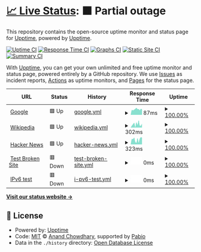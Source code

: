 # [📈 Live Status](https://upptime.github.io/upptime): <!--live status--> **🟧 Partial outage**

This repository contains the open-source uptime monitor and status page for [Upptime](https://upptime.js.org), powered by [Upptime](https://github.com/upptime/upptime).

[![Uptime CI](https://github.com/EtvsKyg974/-upptime-personal-/workflows/Uptime%20CI/badge.svg)](https://github.com/EtvsKyg974/-upptime-personal-/actions?query=workflow%3A%22Uptime+CI%22)
[![Response Time CI](https://github.com/EtvsKyg974/-upptime-personal-/workflows/Response%20Time%20CI/badge.svg)](https://github.com/EtvsKyg974/-upptime-personal-/actions?query=workflow%3A%22Response+Time+CI%22)
[![Graphs CI](https://github.com/EtvsKyg974/-upptime-personal-/workflows/Graphs%20CI/badge.svg)](https://github.com/EtvsKyg974/-upptime-personal-/actions?query=workflow%3A%22Graphs+CI%22)
[![Static Site CI](https://github.com/EtvsKyg974/-upptime-personal-/workflows/Static%20Site%20CI/badge.svg)](https://github.com/EtvsKyg974/-upptime-personal-/actions?query=workflow%3A%22Static+Site+CI%22)
[![Summary CI](https://github.com/EtvsKyg974/-upptime-personal-/workflows/Summary%20CI/badge.svg)](https://github.com/EtvsKyg974/-upptime-personal-/actions?query=workflow%3A%22Summary+CI%22)

With [Upptime](https://upptime.js.org), you can get your own unlimited and free uptime monitor and status page, powered entirely by a GitHub repository. We use [Issues](https://github.com/upptime/upptime/issues) as incident reports, [Actions](https://github.com/EtvsKyg974/-upptime-personal-/actions) as uptime monitors, and [Pages](https://upptime.github.io/upptime) for the status page.

<!--start: status pages-->
<!-- This summary is generated by Upptime (https://github.com/upptime/upptime) -->
<!-- Do not edit this manually, your changes will be overwritten -->
<!-- prettier-ignore -->
| URL | Status | History | Response Time | Uptime |
| --- | ------ | ------- | ------------- | ------ |
| <img alt="" src="https://icons.duckduckgo.com/ip3/www.google.com.ico" height="13"> [Google](https://www.google.com) | 🟩 Up | [google.yml](https://github.com/EtvsKyg974/-upptime-personal-/commits/HEAD/history/google.yml) | <details><summary><img alt="Response time graph" src="./graphs/google/response-time-week.png" height="20"> 87ms</summary><br><a href="https://EtvsKyg974.github.io/-upptime-personal-/history/google"><img alt="Response time 87" src="https://img.shields.io/endpoint?url=https%3A%2F%2Fraw.githubusercontent.com%2FEtvsKyg974%2F-upptime-personal-%2FHEAD%2Fapi%2Fgoogle%2Fresponse-time.json"></a><br><a href="https://EtvsKyg974.github.io/-upptime-personal-/history/google"><img alt="24-hour response time 87" src="https://img.shields.io/endpoint?url=https%3A%2F%2Fraw.githubusercontent.com%2FEtvsKyg974%2F-upptime-personal-%2FHEAD%2Fapi%2Fgoogle%2Fresponse-time-day.json"></a><br><a href="https://EtvsKyg974.github.io/-upptime-personal-/history/google"><img alt="7-day response time 87" src="https://img.shields.io/endpoint?url=https%3A%2F%2Fraw.githubusercontent.com%2FEtvsKyg974%2F-upptime-personal-%2FHEAD%2Fapi%2Fgoogle%2Fresponse-time-week.json"></a><br><a href="https://EtvsKyg974.github.io/-upptime-personal-/history/google"><img alt="30-day response time 87" src="https://img.shields.io/endpoint?url=https%3A%2F%2Fraw.githubusercontent.com%2FEtvsKyg974%2F-upptime-personal-%2FHEAD%2Fapi%2Fgoogle%2Fresponse-time-month.json"></a><br><a href="https://EtvsKyg974.github.io/-upptime-personal-/history/google"><img alt="1-year response time 87" src="https://img.shields.io/endpoint?url=https%3A%2F%2Fraw.githubusercontent.com%2FEtvsKyg974%2F-upptime-personal-%2FHEAD%2Fapi%2Fgoogle%2Fresponse-time-year.json"></a></details> | <details><summary><a href="https://EtvsKyg974.github.io/-upptime-personal-/history/google">100.00%</a></summary><a href="https://EtvsKyg974.github.io/-upptime-personal-/history/google"><img alt="All-time uptime 100.00%" src="https://img.shields.io/endpoint?url=https%3A%2F%2Fraw.githubusercontent.com%2FEtvsKyg974%2F-upptime-personal-%2FHEAD%2Fapi%2Fgoogle%2Fuptime.json"></a><br><a href="https://EtvsKyg974.github.io/-upptime-personal-/history/google"><img alt="24-hour uptime 100.00%" src="https://img.shields.io/endpoint?url=https%3A%2F%2Fraw.githubusercontent.com%2FEtvsKyg974%2F-upptime-personal-%2FHEAD%2Fapi%2Fgoogle%2Fuptime-day.json"></a><br><a href="https://EtvsKyg974.github.io/-upptime-personal-/history/google"><img alt="7-day uptime 100.00%" src="https://img.shields.io/endpoint?url=https%3A%2F%2Fraw.githubusercontent.com%2FEtvsKyg974%2F-upptime-personal-%2FHEAD%2Fapi%2Fgoogle%2Fuptime-week.json"></a><br><a href="https://EtvsKyg974.github.io/-upptime-personal-/history/google"><img alt="30-day uptime 100.00%" src="https://img.shields.io/endpoint?url=https%3A%2F%2Fraw.githubusercontent.com%2FEtvsKyg974%2F-upptime-personal-%2FHEAD%2Fapi%2Fgoogle%2Fuptime-month.json"></a><br><a href="https://EtvsKyg974.github.io/-upptime-personal-/history/google"><img alt="1-year uptime 100.00%" src="https://img.shields.io/endpoint?url=https%3A%2F%2Fraw.githubusercontent.com%2FEtvsKyg974%2F-upptime-personal-%2FHEAD%2Fapi%2Fgoogle%2Fuptime-year.json"></a></details>
| <img alt="" src="https://icons.duckduckgo.com/ip3/en.wikipedia.org.ico" height="13"> [Wikipedia](https://en.wikipedia.org) | 🟩 Up | [wikipedia.yml](https://github.com/EtvsKyg974/-upptime-personal-/commits/HEAD/history/wikipedia.yml) | <details><summary><img alt="Response time graph" src="./graphs/wikipedia/response-time-week.png" height="20"> 302ms</summary><br><a href="https://EtvsKyg974.github.io/-upptime-personal-/history/wikipedia"><img alt="Response time 302" src="https://img.shields.io/endpoint?url=https%3A%2F%2Fraw.githubusercontent.com%2FEtvsKyg974%2F-upptime-personal-%2FHEAD%2Fapi%2Fwikipedia%2Fresponse-time.json"></a><br><a href="https://EtvsKyg974.github.io/-upptime-personal-/history/wikipedia"><img alt="24-hour response time 354" src="https://img.shields.io/endpoint?url=https%3A%2F%2Fraw.githubusercontent.com%2FEtvsKyg974%2F-upptime-personal-%2FHEAD%2Fapi%2Fwikipedia%2Fresponse-time-day.json"></a><br><a href="https://EtvsKyg974.github.io/-upptime-personal-/history/wikipedia"><img alt="7-day response time 302" src="https://img.shields.io/endpoint?url=https%3A%2F%2Fraw.githubusercontent.com%2FEtvsKyg974%2F-upptime-personal-%2FHEAD%2Fapi%2Fwikipedia%2Fresponse-time-week.json"></a><br><a href="https://EtvsKyg974.github.io/-upptime-personal-/history/wikipedia"><img alt="30-day response time 302" src="https://img.shields.io/endpoint?url=https%3A%2F%2Fraw.githubusercontent.com%2FEtvsKyg974%2F-upptime-personal-%2FHEAD%2Fapi%2Fwikipedia%2Fresponse-time-month.json"></a><br><a href="https://EtvsKyg974.github.io/-upptime-personal-/history/wikipedia"><img alt="1-year response time 302" src="https://img.shields.io/endpoint?url=https%3A%2F%2Fraw.githubusercontent.com%2FEtvsKyg974%2F-upptime-personal-%2FHEAD%2Fapi%2Fwikipedia%2Fresponse-time-year.json"></a></details> | <details><summary><a href="https://EtvsKyg974.github.io/-upptime-personal-/history/wikipedia">100.00%</a></summary><a href="https://EtvsKyg974.github.io/-upptime-personal-/history/wikipedia"><img alt="All-time uptime 100.00%" src="https://img.shields.io/endpoint?url=https%3A%2F%2Fraw.githubusercontent.com%2FEtvsKyg974%2F-upptime-personal-%2FHEAD%2Fapi%2Fwikipedia%2Fuptime.json"></a><br><a href="https://EtvsKyg974.github.io/-upptime-personal-/history/wikipedia"><img alt="24-hour uptime 100.00%" src="https://img.shields.io/endpoint?url=https%3A%2F%2Fraw.githubusercontent.com%2FEtvsKyg974%2F-upptime-personal-%2FHEAD%2Fapi%2Fwikipedia%2Fuptime-day.json"></a><br><a href="https://EtvsKyg974.github.io/-upptime-personal-/history/wikipedia"><img alt="7-day uptime 100.00%" src="https://img.shields.io/endpoint?url=https%3A%2F%2Fraw.githubusercontent.com%2FEtvsKyg974%2F-upptime-personal-%2FHEAD%2Fapi%2Fwikipedia%2Fuptime-week.json"></a><br><a href="https://EtvsKyg974.github.io/-upptime-personal-/history/wikipedia"><img alt="30-day uptime 100.00%" src="https://img.shields.io/endpoint?url=https%3A%2F%2Fraw.githubusercontent.com%2FEtvsKyg974%2F-upptime-personal-%2FHEAD%2Fapi%2Fwikipedia%2Fuptime-month.json"></a><br><a href="https://EtvsKyg974.github.io/-upptime-personal-/history/wikipedia"><img alt="1-year uptime 100.00%" src="https://img.shields.io/endpoint?url=https%3A%2F%2Fraw.githubusercontent.com%2FEtvsKyg974%2F-upptime-personal-%2FHEAD%2Fapi%2Fwikipedia%2Fuptime-year.json"></a></details>
| <img alt="" src="https://icons.duckduckgo.com/ip3/news.ycombinator.com.ico" height="13"> [Hacker News](https://news.ycombinator.com) | 🟩 Up | [hacker-news.yml](https://github.com/EtvsKyg974/-upptime-personal-/commits/HEAD/history/hacker-news.yml) | <details><summary><img alt="Response time graph" src="./graphs/hacker-news/response-time-week.png" height="20"> 323ms</summary><br><a href="https://EtvsKyg974.github.io/-upptime-personal-/history/hacker-news"><img alt="Response time 323" src="https://img.shields.io/endpoint?url=https%3A%2F%2Fraw.githubusercontent.com%2FEtvsKyg974%2F-upptime-personal-%2FHEAD%2Fapi%2Fhacker-news%2Fresponse-time.json"></a><br><a href="https://EtvsKyg974.github.io/-upptime-personal-/history/hacker-news"><img alt="24-hour response time 452" src="https://img.shields.io/endpoint?url=https%3A%2F%2Fraw.githubusercontent.com%2FEtvsKyg974%2F-upptime-personal-%2FHEAD%2Fapi%2Fhacker-news%2Fresponse-time-day.json"></a><br><a href="https://EtvsKyg974.github.io/-upptime-personal-/history/hacker-news"><img alt="7-day response time 323" src="https://img.shields.io/endpoint?url=https%3A%2F%2Fraw.githubusercontent.com%2FEtvsKyg974%2F-upptime-personal-%2FHEAD%2Fapi%2Fhacker-news%2Fresponse-time-week.json"></a><br><a href="https://EtvsKyg974.github.io/-upptime-personal-/history/hacker-news"><img alt="30-day response time 323" src="https://img.shields.io/endpoint?url=https%3A%2F%2Fraw.githubusercontent.com%2FEtvsKyg974%2F-upptime-personal-%2FHEAD%2Fapi%2Fhacker-news%2Fresponse-time-month.json"></a><br><a href="https://EtvsKyg974.github.io/-upptime-personal-/history/hacker-news"><img alt="1-year response time 323" src="https://img.shields.io/endpoint?url=https%3A%2F%2Fraw.githubusercontent.com%2FEtvsKyg974%2F-upptime-personal-%2FHEAD%2Fapi%2Fhacker-news%2Fresponse-time-year.json"></a></details> | <details><summary><a href="https://EtvsKyg974.github.io/-upptime-personal-/history/hacker-news">100.00%</a></summary><a href="https://EtvsKyg974.github.io/-upptime-personal-/history/hacker-news"><img alt="All-time uptime 100.00%" src="https://img.shields.io/endpoint?url=https%3A%2F%2Fraw.githubusercontent.com%2FEtvsKyg974%2F-upptime-personal-%2FHEAD%2Fapi%2Fhacker-news%2Fuptime.json"></a><br><a href="https://EtvsKyg974.github.io/-upptime-personal-/history/hacker-news"><img alt="24-hour uptime 100.00%" src="https://img.shields.io/endpoint?url=https%3A%2F%2Fraw.githubusercontent.com%2FEtvsKyg974%2F-upptime-personal-%2FHEAD%2Fapi%2Fhacker-news%2Fuptime-day.json"></a><br><a href="https://EtvsKyg974.github.io/-upptime-personal-/history/hacker-news"><img alt="7-day uptime 100.00%" src="https://img.shields.io/endpoint?url=https%3A%2F%2Fraw.githubusercontent.com%2FEtvsKyg974%2F-upptime-personal-%2FHEAD%2Fapi%2Fhacker-news%2Fuptime-week.json"></a><br><a href="https://EtvsKyg974.github.io/-upptime-personal-/history/hacker-news"><img alt="30-day uptime 100.00%" src="https://img.shields.io/endpoint?url=https%3A%2F%2Fraw.githubusercontent.com%2FEtvsKyg974%2F-upptime-personal-%2FHEAD%2Fapi%2Fhacker-news%2Fuptime-month.json"></a><br><a href="https://EtvsKyg974.github.io/-upptime-personal-/history/hacker-news"><img alt="1-year uptime 100.00%" src="https://img.shields.io/endpoint?url=https%3A%2F%2Fraw.githubusercontent.com%2FEtvsKyg974%2F-upptime-personal-%2FHEAD%2Fapi%2Fhacker-news%2Fuptime-year.json"></a></details>
| <img alt="" src="https://icons.duckduckgo.com/ip3/thissitedoesnotexist.koj.co.ico" height="13"> [Test Broken Site](https://thissitedoesnotexist.koj.co) | 🟥 Down | [test-broken-site.yml](https://github.com/EtvsKyg974/-upptime-personal-/commits/HEAD/history/test-broken-site.yml) | <details><summary><img alt="Response time graph" src="./graphs/test-broken-site/response-time-week.png" height="20"> 0ms</summary><br><a href="https://EtvsKyg974.github.io/-upptime-personal-/history/test-broken-site"><img alt="Response time 0" src="https://img.shields.io/endpoint?url=https%3A%2F%2Fraw.githubusercontent.com%2FEtvsKyg974%2F-upptime-personal-%2FHEAD%2Fapi%2Ftest-broken-site%2Fresponse-time.json"></a><br><a href="https://EtvsKyg974.github.io/-upptime-personal-/history/test-broken-site"><img alt="24-hour response time 0" src="https://img.shields.io/endpoint?url=https%3A%2F%2Fraw.githubusercontent.com%2FEtvsKyg974%2F-upptime-personal-%2FHEAD%2Fapi%2Ftest-broken-site%2Fresponse-time-day.json"></a><br><a href="https://EtvsKyg974.github.io/-upptime-personal-/history/test-broken-site"><img alt="7-day response time 0" src="https://img.shields.io/endpoint?url=https%3A%2F%2Fraw.githubusercontent.com%2FEtvsKyg974%2F-upptime-personal-%2FHEAD%2Fapi%2Ftest-broken-site%2Fresponse-time-week.json"></a><br><a href="https://EtvsKyg974.github.io/-upptime-personal-/history/test-broken-site"><img alt="30-day response time 0" src="https://img.shields.io/endpoint?url=https%3A%2F%2Fraw.githubusercontent.com%2FEtvsKyg974%2F-upptime-personal-%2FHEAD%2Fapi%2Ftest-broken-site%2Fresponse-time-month.json"></a><br><a href="https://EtvsKyg974.github.io/-upptime-personal-/history/test-broken-site"><img alt="1-year response time 0" src="https://img.shields.io/endpoint?url=https%3A%2F%2Fraw.githubusercontent.com%2FEtvsKyg974%2F-upptime-personal-%2FHEAD%2Fapi%2Ftest-broken-site%2Fresponse-time-year.json"></a></details> | <details><summary><a href="https://EtvsKyg974.github.io/-upptime-personal-/history/test-broken-site">100.00%</a></summary><a href="https://EtvsKyg974.github.io/-upptime-personal-/history/test-broken-site"><img alt="All-time uptime 100.00%" src="https://img.shields.io/endpoint?url=https%3A%2F%2Fraw.githubusercontent.com%2FEtvsKyg974%2F-upptime-personal-%2FHEAD%2Fapi%2Ftest-broken-site%2Fuptime.json"></a><br><a href="https://EtvsKyg974.github.io/-upptime-personal-/history/test-broken-site"><img alt="24-hour uptime 100.00%" src="https://img.shields.io/endpoint?url=https%3A%2F%2Fraw.githubusercontent.com%2FEtvsKyg974%2F-upptime-personal-%2FHEAD%2Fapi%2Ftest-broken-site%2Fuptime-day.json"></a><br><a href="https://EtvsKyg974.github.io/-upptime-personal-/history/test-broken-site"><img alt="7-day uptime 100.00%" src="https://img.shields.io/endpoint?url=https%3A%2F%2Fraw.githubusercontent.com%2FEtvsKyg974%2F-upptime-personal-%2FHEAD%2Fapi%2Ftest-broken-site%2Fuptime-week.json"></a><br><a href="https://EtvsKyg974.github.io/-upptime-personal-/history/test-broken-site"><img alt="30-day uptime 100.00%" src="https://img.shields.io/endpoint?url=https%3A%2F%2Fraw.githubusercontent.com%2FEtvsKyg974%2F-upptime-personal-%2FHEAD%2Fapi%2Ftest-broken-site%2Fuptime-month.json"></a><br><a href="https://EtvsKyg974.github.io/-upptime-personal-/history/test-broken-site"><img alt="1-year uptime 100.00%" src="https://img.shields.io/endpoint?url=https%3A%2F%2Fraw.githubusercontent.com%2FEtvsKyg974%2F-upptime-personal-%2FHEAD%2Fapi%2Ftest-broken-site%2Fuptime-year.json"></a></details>
| <img alt="" src="https://icons.duckduckgo.com/ip3/null.ico" height="13"> [IPv6 test](forwardemail.net) | 🟥 Down | [i-pv6-test.yml](https://github.com/EtvsKyg974/-upptime-personal-/commits/HEAD/history/i-pv6-test.yml) | <details><summary><img alt="Response time graph" src="./graphs/i-pv6-test/response-time-week.png" height="20"> 0ms</summary><br><a href="https://EtvsKyg974.github.io/-upptime-personal-/history/i-pv6-test"><img alt="Response time 0" src="https://img.shields.io/endpoint?url=https%3A%2F%2Fraw.githubusercontent.com%2FEtvsKyg974%2F-upptime-personal-%2FHEAD%2Fapi%2Fi-pv6-test%2Fresponse-time.json"></a><br><a href="https://EtvsKyg974.github.io/-upptime-personal-/history/i-pv6-test"><img alt="24-hour response time 0" src="https://img.shields.io/endpoint?url=https%3A%2F%2Fraw.githubusercontent.com%2FEtvsKyg974%2F-upptime-personal-%2FHEAD%2Fapi%2Fi-pv6-test%2Fresponse-time-day.json"></a><br><a href="https://EtvsKyg974.github.io/-upptime-personal-/history/i-pv6-test"><img alt="7-day response time 0" src="https://img.shields.io/endpoint?url=https%3A%2F%2Fraw.githubusercontent.com%2FEtvsKyg974%2F-upptime-personal-%2FHEAD%2Fapi%2Fi-pv6-test%2Fresponse-time-week.json"></a><br><a href="https://EtvsKyg974.github.io/-upptime-personal-/history/i-pv6-test"><img alt="30-day response time 0" src="https://img.shields.io/endpoint?url=https%3A%2F%2Fraw.githubusercontent.com%2FEtvsKyg974%2F-upptime-personal-%2FHEAD%2Fapi%2Fi-pv6-test%2Fresponse-time-month.json"></a><br><a href="https://EtvsKyg974.github.io/-upptime-personal-/history/i-pv6-test"><img alt="1-year response time 0" src="https://img.shields.io/endpoint?url=https%3A%2F%2Fraw.githubusercontent.com%2FEtvsKyg974%2F-upptime-personal-%2FHEAD%2Fapi%2Fi-pv6-test%2Fresponse-time-year.json"></a></details> | <details><summary><a href="https://EtvsKyg974.github.io/-upptime-personal-/history/i-pv6-test">100.00%</a></summary><a href="https://EtvsKyg974.github.io/-upptime-personal-/history/i-pv6-test"><img alt="All-time uptime 100.00%" src="https://img.shields.io/endpoint?url=https%3A%2F%2Fraw.githubusercontent.com%2FEtvsKyg974%2F-upptime-personal-%2FHEAD%2Fapi%2Fi-pv6-test%2Fuptime.json"></a><br><a href="https://EtvsKyg974.github.io/-upptime-personal-/history/i-pv6-test"><img alt="24-hour uptime 100.00%" src="https://img.shields.io/endpoint?url=https%3A%2F%2Fraw.githubusercontent.com%2FEtvsKyg974%2F-upptime-personal-%2FHEAD%2Fapi%2Fi-pv6-test%2Fuptime-day.json"></a><br><a href="https://EtvsKyg974.github.io/-upptime-personal-/history/i-pv6-test"><img alt="7-day uptime 100.00%" src="https://img.shields.io/endpoint?url=https%3A%2F%2Fraw.githubusercontent.com%2FEtvsKyg974%2F-upptime-personal-%2FHEAD%2Fapi%2Fi-pv6-test%2Fuptime-week.json"></a><br><a href="https://EtvsKyg974.github.io/-upptime-personal-/history/i-pv6-test"><img alt="30-day uptime 100.00%" src="https://img.shields.io/endpoint?url=https%3A%2F%2Fraw.githubusercontent.com%2FEtvsKyg974%2F-upptime-personal-%2FHEAD%2Fapi%2Fi-pv6-test%2Fuptime-month.json"></a><br><a href="https://EtvsKyg974.github.io/-upptime-personal-/history/i-pv6-test"><img alt="1-year uptime 100.00%" src="https://img.shields.io/endpoint?url=https%3A%2F%2Fraw.githubusercontent.com%2FEtvsKyg974%2F-upptime-personal-%2FHEAD%2Fapi%2Fi-pv6-test%2Fuptime-year.json"></a></details>

<!--end: status pages-->

[**Visit our status website →**](https://upptime.github.io/upptime)

## 📄 License

- Powered by: [Upptime](https://github.com/upptime/upptime)
- Code: [MIT](./LICENSE) © [Anand Chowdhary](https://anandchowdhary.com), supported by [Pabio](https://pabio.com)
- Data in the `./history` directory: [Open Database License](https://opendatacommons.org/licenses/odbl/1-0/)
